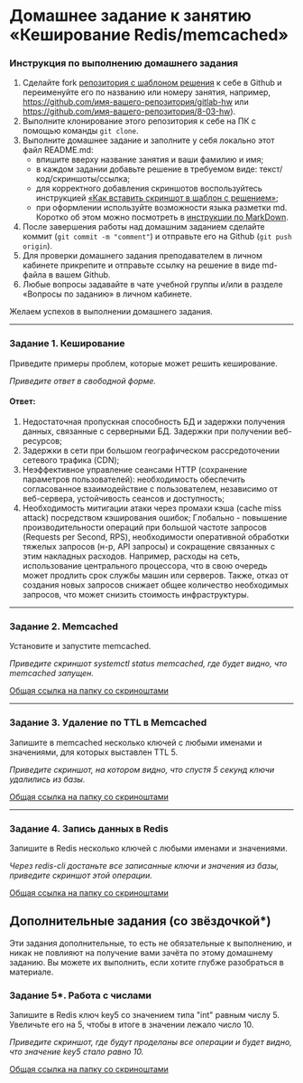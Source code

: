 # Домашнее задание к занятию «Кеширование Redis/memcached»

### Инструкция по выполнению домашнего задания

1. Сделайте fork [репозитория c шаблоном решения](https://github.com/netology-code/sys-pattern-homework) к себе в Github и переименуйте его по названию или номеру занятия, например, https://github.com/имя-вашего-репозитория/gitlab-hw или https://github.com/имя-вашего-репозитория/8-03-hw).
2. Выполните клонирование этого репозитория к себе на ПК с помощью команды `git clone`.
3. Выполните домашнее задание и заполните у себя локально этот файл README.md:
   - впишите вверху название занятия и ваши фамилию и имя;
   - в каждом задании добавьте решение в требуемом виде: текст/код/скриншоты/ссылка;
   - для корректного добавления скриншотов воспользуйтесь инструкцией [«Как вставить скриншот в шаблон с решением»](https://github.com/netology-code/sys-pattern-homework/blob/main/screen-instruction.md);
   - при оформлении используйте возможности языка разметки md. Коротко об этом можно посмотреть в [инструкции по MarkDown](https://github.com/netology-code/sys-pattern-homework/blob/main/md-instruction.md).
4. После завершения работы над домашним заданием сделайте коммит (`git commit -m "comment"`) и отправьте его на Github (`git push origin`).
5. Для проверки домашнего задания преподавателем в личном кабинете прикрепите и отправьте ссылку на решение в виде md-файла в вашем Github.
6. Любые вопросы задавайте в чате учебной группы и/или в разделе «Вопросы по заданию» в личном кабинете.

Желаем успехов в выполнении домашнего задания.

---

### Задание 1. Кеширование 

Приведите примеры проблем, которые может решить кеширование. 

*Приведите ответ в свободной форме.*

#### Ответ: 
1. Недостаточная пропускная способность БД и задержки получения данных, связанные с серверными БД. Задержки при получении веб-ресурсов;
2. Задержки в сети при большом географическом рассредоточении сетевого трафика (CDN);
3. Неэффективное управление сеансами HTTP (сохранение параметров пользователей): необходимость обеспечить согласованное взаимодействие с пользователем, независимо от веб-сервера, устойчивость сеансов и доступность; 
4. Необходимость митигации атаки через промахи кэша (cache miss attack) посредством кэширования ошибок;
Глобально - повышение производительности операций при большой частоте запросов (Requests per Second, RPS), необходимости оперативной обработки тяжелых запросов (н-р, API запросы) и сокращение связанных с этим накладных расходов. Например, расходы на сеть, использование центрального процессора, что в свою очередь может продлить срок службы машин или серверов. Также, отказ от создания новых запросов снижает общее количество необходимых запросов, что может снизить стоимость инфраструктуры.


---

### Задание 2. Memcached

Установите и запустите memcached.

*Приведите скриншот systemctl status memcached, где будет видно, что memcached запущен.*

[Общая ссылка на папку со скриноштами](https://drive.google.com/drive/u/0/folders/1DByifFTDAxpH4dPIQlJn2QZyAp9U_tej)

---

### Задание 3. Удаление по TTL в Memcached

Запишите в memcached несколько ключей с любыми именами и значениями, для которых выставлен TTL 5. 

*Приведите скриншот, на котором видно, что спустя 5 секунд ключи удалились из базы.*

[Общая ссылка на папку со скриноштами](https://drive.google.com/drive/u/0/folders/1DByifFTDAxpH4dPIQlJn2QZyAp9U_tej)

---

### Задание 4. Запись данных в Redis

Запишите в Redis несколько ключей с любыми именами и значениями. 

*Через redis-cli достаньте все записанные ключи и значения из базы, приведите скриншот этой операции.*

[Общая ссылка на папку со скриноштами](https://drive.google.com/drive/u/0/folders/1DByifFTDAxpH4dPIQlJn2QZyAp9U_tej)

## Дополнительные задания (со звёздочкой*)
Эти задания дополнительные, то есть не обязательные к выполнению, и никак не повлияют на получение вами зачёта по этому домашнему заданию. Вы можете их выполнить, если хотите глубже разобраться в материале.

### Задание 5*. Работа с числами 

Запишите в Redis ключ key5 со значением типа "int" равным числу 5. Увеличьте его на 5, чтобы в итоге в значении лежало число 10.  

*Приведите скриншот, где будут проделаны все операции и будет видно, что значение key5 стало равно 10.*

[Общая ссылка на папку со скриноштами](https://drive.google.com/drive/u/0/folders/1DByifFTDAxpH4dPIQlJn2QZyAp9U_tej)
